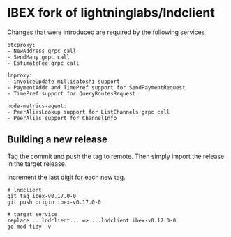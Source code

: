 # IBEX fork of lightninglabs/lndclient

Changes that were introduced are required by the following services

```
btcproxy:
- NewAddress grpc call
- SendMany grpc call
- EstimateFee grpc call

lnproxy:
- invoiceUpdate millisatoshi support
- PaymentAddr and TimePref support for SendPaymentRequest
- TimePref support for QueryRoutesRequest

node-metrics-agent:
- PeerAliasLookup support for ListChannels grpc call
- PeerAlias support for ChannelInfo
```

## Building a new release

Tag the commit and push the tag to remote. Then simply import the release in the target release.

Increment the last digit for each new tag.

```
# lndclient
git tag ibex-v0.17.0-0
git push origin ibex-v0.17.0-0

# target service
replace ...lndclient... => ...lndclient ibex-v0.17.0-0
go mod tidy -v
```